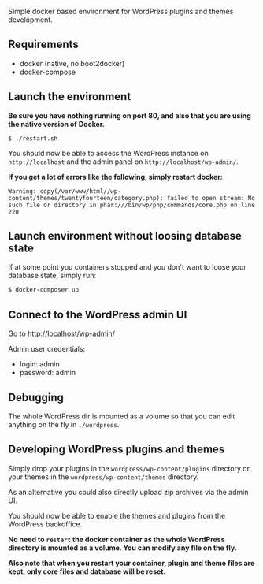 Simple docker based environment for WordPress plugins and themes development.

## Requirements

- docker (native, no boot2docker)
- docker-compose

## Launch the environment

**Be sure you have nothing running on port 80, and also that you are using the native version of Docker.**

```
$ ./restart.sh
```

You should now be able to access the WordPress instance on `http://localhost` and the admin panel on `http://localhost/wp-admin/`.

**If you get a lot of errors like the following, simply restart docker:**
```
Warning: copy(/var/www/html//wp-content/themes/twentyfourteen/category.php): failed to open stream: No such file or directory in phar:///bin/wp/php/commands/core.php on line 220
```

## Launch environment without loosing database state

If at some point you containers stopped and you don't want to loose your database state, simply run:
```bash
$ docker-composer up
```

## Connect to the WordPress admin UI

Go to [http://localhost/wp-admin/](http://localhost/wp-admin/)

Admin user credentials:
- login: admin
- password: admin

## Debugging

The whole WordPress dir is mounted as a volume so that you can edit anything on the fly in `./wordpress`.

## Developing WordPress plugins and themes

Simply drop your plugins in the `wordpress/wp-content/plugins` directory or your themes in the `wordpress/wp-content/themes` directory.

As an alternative you could also directly upload zip archives via the admin UI.

You should now be able to enable the themes and plugins from the WordPress backoffice.

**No need to `restart` the docker container as the whole WordPress directory is mounted as a volume. You can modify any file on the fly.**

**Also note that when you restart your container, plugin and theme files are kept, only core files and database will be reset.**
